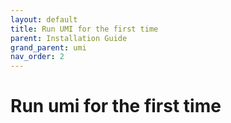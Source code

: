 ```yaml
---
layout: default
title: Run UMI for the first time
parent: Installation Guide
grand_parent: umi
nav_order: 2
---
```


# Run umi for the first time